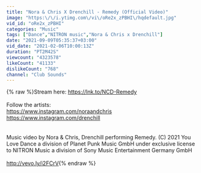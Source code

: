 ```yaml
---
title: "Nora & Chris X Drenchill - Remedy (Official Video)"
image: "https:\/\/i.ytimg.com\/vi\/oRe2x_zPBHI\/hqdefault.jpg"
vid_id: "oRe2x_zPBHI"
categories: "Music"
tags: ["Dance","NITRON music","Nora & Chris x Drenchill"]
date: "2021-09-09T05:35:37+03:00"
vid_date: "2021-02-06T10:00:13Z"
duration: "PT2M42S"
viewcount: "4323578"
likeCount: "41133"
dislikeCount: "768"
channel: "Club Sounds"
---
```

{% raw %}Stream here: <a rel="nofollow" target="blank" href="https://lnk.to/NCD-Remedy">https://lnk.to/NCD-Remedy</a><br /><br />Follow the artists:<br /><a rel="nofollow" target="blank" href="https://www.instagram.com/noraandchris">https://www.instagram.com/noraandchris</a> <br /><a rel="nofollow" target="blank" href="https://www.instagram.com/drenchill">https://www.instagram.com/drenchill</a> <br /><br /><br />Music video by Nora &amp; Chris, Drenchill performing Remedy. (C) 2021  You Love Dance a division of Planet Punk Music GmbH under exclusive license to NITRON Music a division of Sony Music Entertainment Germany GmbH<br /><br /><a rel="nofollow" target="blank" href="http://vevo.ly/i2FCrV">http://vevo.ly/i2FCrV</a>{% endraw %}
